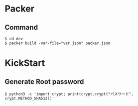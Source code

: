 # Packer
## Command
```
$ cd dev
$ packer build -var-file="var.json" packer.json
```

# KickStart
## Generate Root password
```
$ python3 -c 'import crypt; print(crypt.crypt("パスワード", crypt.METHOD_SHA512))'
```